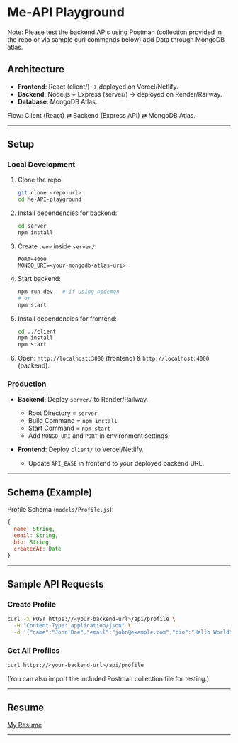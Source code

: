 



# Me-API Playground

Note: Please test the backend APIs using Postman (collection provided in the repo or via sample curl commands below) add Data through MongoDB atlas.

## Architecture

* **Frontend**: React (client/) → deployed on Vercel/Netlify.
* **Backend**: Node.js + Express (server/) → deployed on Render/Railway.
* **Database**: MongoDB Atlas.

Flow:
Client (React) ⇄ Backend (Express API) ⇄ MongoDB Atlas.

---

## Setup

### Local Development

1. Clone the repo:

   ```bash
   git clone <repo-url>
   cd Me-API-playground
   ```
2. Install dependencies for backend:

   ```bash
   cd server
   npm install
   ```
3. Create `.env` inside `server/`:

   ```
   PORT=4000
   MONGO_URI=<your-mongodb-atlas-uri>
   ```
4. Start backend:

   ```bash
   npm run dev   # if using nodemon
   # or
   npm start
   ```
5. Install dependencies for frontend:

   ```bash
   cd ../client
   npm install
   npm start
   ```
6. Open: `http://localhost:3000` (frontend) & `http://localhost:4000` (backend).

### Production

* **Backend**: Deploy `server/` to Render/Railway.

  * Root Directory = `server`
  * Build Command = `npm install`
  * Start Command = `npm start`
  * Add `MONGO_URI` and `PORT` in environment settings.
* **Frontend**: Deploy `client/` to Vercel/Netlify.

  * Update `API_BASE` in frontend to your deployed backend URL.

---

## Schema (Example)

Profile Schema (`models/Profile.js`):

```js
{
  name: String,
  email: String,
  bio: String,
  createdAt: Date
}
```

---

## Sample API Requests

### Create Profile

```bash
curl -X POST https://<your-backend-url>/api/profile \
  -H "Content-Type: application/json" \
  -d '{"name":"John Doe","email":"john@example.com","bio":"Hello World"}'
```

### Get All Profiles

```bash
curl https://<your-backend-url>/api/profile
```

(You can also import the included Postman collection file for testing.)

---





## Resume

[My Resume](your-resume-link-here)

---



